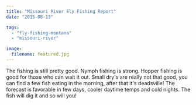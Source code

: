 ```yaml
---
title: "Missouri River Fly Fishing Report"
date: "2015-08-13"

tags:
  - "fly-fishing-montana"
  - "missouri-river"

image:
  filename: featured.jpg
---
```


The fishing is still pretty good. Nymph fishing is strong. Hopper fishing is good for those who can wait it out. Small dry's are really not that good, you can find a few fish eating in the morning, after that it's deadsville! The forecast is favorable in few days, cooler daytime temps and cold nights. The fish will dig it and so will you!
